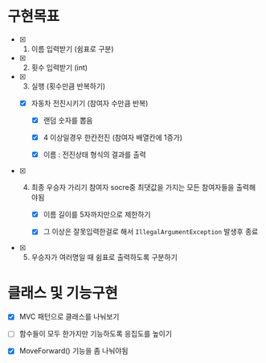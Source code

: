 # 구현목표

- [x] 1. 이름 입력받기 (쉼표로 구분)

- [x] 2. 횟수 입력받기 (int)

- [x] 3. 실행 (횟수만큼 반복하기)
  - [x] 자동차 전진시키기 (참여자 수만큼 반복)
    
    - [x] 랜덤 숫자를 뽑음
    
    - [x] 4 이상일경우 한칸전진 (참여자 배열칸에 1증가)
    
    - [x] 이름 : 전진상태 형식의 결과를 출력

- [x] 4. 최종 우승자 가리기 참여자 socre중 최댓값을 가지는 모든 참여자들을 출력해야됨
     
     - [x] 이름 길이를 5자까지만으로 제한하기
     
     - [x] 그 이상은 잘못입력한걸로 해서 `IllegalArgumentException` 발생후 종료

- [x] 5. 우승자가 여러명일 때 쉼표로 출력하도록 구분하기

# 클래스 및 기능구현

- [x] MVC 패턴으로 클래스를 나눠보기

- [ ] 함수들이 모두 한가지만 기능하도록 응집도를 높이기

- [x] MoveForward() 기능을 좀 나눠야됨

